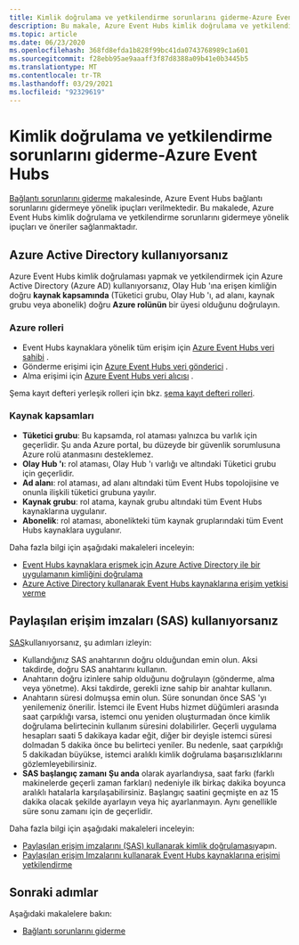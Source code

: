 ```yaml
---
title: Kimlik doğrulama ve yetkilendirme sorunlarını giderme-Azure Event Hubs
description: Bu makale, Azure Event Hubs kimlik doğrulama ve yetkilendirme sorunlarını giderme hakkında bilgi sağlar.
ms.topic: article
ms.date: 06/23/2020
ms.openlocfilehash: 368fd8efda1b828f99bc41da0743768989c1a601
ms.sourcegitcommit: f28ebb95ae9aaaff3f87d8388a09b41e0b3445b5
ms.translationtype: MT
ms.contentlocale: tr-TR
ms.lasthandoff: 03/29/2021
ms.locfileid: "92329619"
---
```

# <a name="troubleshoot-authentication-and-authorization-issues---azure-event-hubs"></a>Kimlik doğrulama ve yetkilendirme sorunlarını giderme-Azure Event Hubs
[Bağlantı sorunlarını giderme](troubleshooting-guide.md) makalesinde, Azure Event Hubs bağlantı sorunlarını gidermeye yönelik ipuçları verilmektedir. Bu makalede, Azure Event Hubs kimlik doğrulama ve yetkilendirme sorunlarını gidermeye yönelik ipuçları ve öneriler sağlanmaktadır. 

## <a name="if-you-are-using-azure-active-directory"></a>Azure Active Directory kullanıyorsanız
Azure Event Hubs kimlik doğrulaması yapmak ve yetkilendirmek için Azure Active Directory (Azure AD) kullanıyorsanız, Olay Hub 'ına erişen kimliğin doğru **kaynak kapsamında** (Tüketici grubu, Olay Hub 'ı, ad alanı, kaynak grubu veya abonelik) doğru **Azure rolünün** bir üyesi olduğunu doğrulayın.

### <a name="azure-roles"></a>Azure rolleri
- Event Hubs kaynaklara yönelik tüm erişim için [Azure Event Hubs veri sahibi](../role-based-access-control/built-in-roles.md#azure-event-hubs-data-owner) .
- Gönderme erişimi için [Azure Event Hubs veri gönderici](../role-based-access-control/built-in-roles.md#azure-event-hubs-data-receiver) .
- Alma erişimi için [Azure Event Hubs veri alıcısı](../role-based-access-control/built-in-roles.md#azure-event-hubs-data-sender) .

Şema kayıt defteri yerleşik rolleri için bkz. [şema kayıt defteri rolleri](schema-registry-overview.md#azure-role-based-access-control).

### <a name="resource-scopes"></a>Kaynak kapsamları
- **Tüketici grubu**: Bu kapsamda, rol ataması yalnızca bu varlık için geçerlidir. Şu anda Azure portal, bu düzeyde bir güvenlik sorumlusuna Azure rolü atanmasını desteklemez. 
- **Olay Hub 'ı**: rol ataması, Olay Hub 'ı varlığı ve altındaki Tüketici grubu için geçerlidir.
- **Ad alanı**: rol ataması, ad alanı altındaki tüm Event Hubs topolojisine ve onunla ilişkili tüketici grubuna yayılır.
- **Kaynak grubu**: rol atama, kaynak grubu altındaki tüm Event Hubs kaynaklarına uygulanır.
- **Abonelik**: rol ataması, abonelikteki tüm kaynak gruplarındaki tüm Event Hubs kaynaklara uygulanır.

Daha fazla bilgi için aşağıdaki makaleleri inceleyin:

- [Event Hubs kaynaklara erişmek için Azure Active Directory ile bir uygulamanın kimliğini doğrulama](authenticate-application.md)
- [Azure Active Directory kullanarak Event Hubs kaynaklarına erişim yetkisi verme](authorize-access-azure-active-directory.md)

## <a name="if-you-are-using-shared-access-signatures-sas"></a>Paylaşılan erişim imzaları (SAS) kullanıyorsanız
[SAS](authenticate-shared-access-signature.md)kullanıyorsanız, şu adımları izleyin: 

- Kullandığınız SAS anahtarının doğru olduğundan emin olun. Aksi takdirde, doğru SAS anahtarını kullanın.
- Anahtarın doğru izinlere sahip olduğunu doğrulayın (gönderme, alma veya yönetme). Aksi takdirde, gerekli izne sahip bir anahtar kullanın. 
- Anahtarın süresi dolmuşsa emin olun. Süre sonundan önce SAS 'yı yenilemeniz önerilir. İstemci ile Event Hubs hizmet düğümleri arasında saat çarpıklığı varsa, istemci onu yeniden oluşturmadan önce kimlik doğrulama belirtecinin kullanım süresini dolabilirler. Geçerli uygulama hesapları saati 5 dakikaya kadar eğit, diğer bir deyişle istemci süresi dolmadan 5 dakika önce bu belirteci yeniler. Bu nedenle, saat çarpıklığı 5 dakikadan büyükse, istemci aralıklı kimlik doğrulama başarısızlıklarını gözlemleyebilirsiniz.
- **SAS başlangıç zamanı** **Şu anda** olarak ayarlandıysa, saat farkı (farklı makinelerde geçerli zaman farkları) nedeniyle ilk birkaç dakika boyunca aralıklı hatalarla karşılaşabilirsiniz. Başlangıç saatini geçmişte en az 15 dakika olacak şekilde ayarlayın veya hiç ayarlanmayın. Aynı genellikle süre sonu zamanı için de geçerlidir. 

Daha fazla bilgi için aşağıdaki makaleleri inceleyin: 

- [Paylaşılan erişim imzalarını (SAS) kullanarak kimlik doğrulaması](authenticate-shared-access-signature.md)yapın. 
- [Paylaşılan erişim Imzalarını kullanarak Event Hubs kaynaklarına erişimi yetkilendirme](authorize-access-shared-access-signature.md)

## <a name="next-steps"></a>Sonraki adımlar

Aşağıdaki makalelere bakın:

* [Bağlantı sorunlarını giderme](troubleshooting-guide.md)
